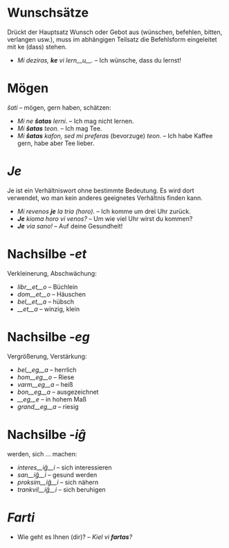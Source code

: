 # Wunschsätze

Drückt der Hauptsatz Wunsch oder Gebot aus (wünschen, befehlen, bitten, verlangen usw.), muss im abhängigen Teilsatz die Befehlsform eingeleitet mit ke (dass) stehen.

- *Mi deziras, __ke__ vi lern__u__.* – Ich wünsche, dass du lernst!

 

# Mögen

*ŝati* – mögen, gern haben, schätzen:

- *Mi ne __ŝatas__ lerni.* – Ich mag nicht lernen.
- *Mi __ŝatas__ teon.* – Ich mag Tee.
- *Mi __ŝatas__ kafon, sed mi preferas* (bevorzuge) *teon.* – Ich habe Kaffee gern, habe aber Tee lieber.

 

# *Je*

Je ist ein Verhältniswort ohne bestimmte Bedeutung. Es wird dort verwendet, wo man kein anderes geeignetes Verhältnis finden kann.

- *Mi revenos __je__ la tria (horo).* – Ich komme um drei Uhr zurück.
- *__Je__ kioma horo vi venos?* – Um wie viel Uhr wirst du kommen?
- *__Je__ via sano!* – Auf deine Gesundheit!

 

# Nachsilbe *-et*

Verkleinerung, Abschwächung:

- *libr__et__o* – Büchlein
- *dom__et__o*  – Häuschen
- *bel__et__a*  – hübsch
- *__et__a*     – winzig, klein
 

# Nachsilbe *-eg*

Vergrößerung, Verstärkung:

- *bel__eg__a*   – herrlich
- *hom__eg__o*   – Riese
- *varm__eg__a*  – heiß
- *bon__eg__a*   – ausgezeichnet
- *__eg__e*      – in hohem Maß
- *grand__eg__a* – riesig
 

# Nachsilbe *-iĝ*

werden, sich … machen:

- *interes__iĝ__i*  – sich interessieren
- *san__iĝ__i*      – gesund werden
- *proksim__iĝ__i*  – sich nähern
- *trankvil__iĝ__i* – sich beruhigen
 

# *Farti*

- Wie geht es Ihnen (dir)? – *Kiel vi __fartas__?*

 
